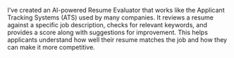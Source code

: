 I’ve created an AI-powered Resume Evaluator that works like the Applicant Tracking Systems (ATS) used by many companies. It reviews a resume against a specific job description, checks for relevant keywords, and provides a score along with suggestions for improvement. This helps applicants understand how well their resume matches the job and how they can make it more competitive.
